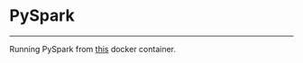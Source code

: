 # PySpark
---
Running PySpark from [this](https://hub.docker.com/r/jupyter/pyspark-notebook/) docker container. 
